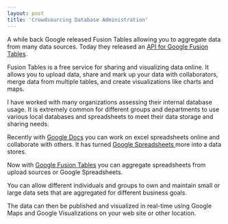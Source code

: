 ```yaml
---
layout: post
title: 'Crowdsourcing Database Administration'
---
```

A while back Google released Fusion Tables allowing you to aggregate data from many data sources. Today they released an <a href="http://googlecode.blogspot.com/2009/12/google-fusion-tables-api.html">API for Google Fusion Tables</a>.<p></p>
<a href="http://tables.googlelabs.com/" target="_blank"></a>Fusion Tables is a free service for sharing and visualizing data online. It allows you to upload data, share and mark up your data with collaborators, merge data from multiple tables, and create visualizations like charts and maps.<p></p>
I have worked with many organizations assessing their internal database usage. It is extremely common for different groups and departments to use various local databases and spreadsheets to meet their data storage and sharing needs.<p></p>
Recently with <a href="http://docs.google.com/">Google Docs</a> you can work on excel spreadsheets online and collaborate with others. It has turned <a href="http://docs.google.com/">Google Spreadsheets </a>more into a data stores.<p></p>
Now with <a href="http://www.google.com/url?sa=t&amp;source=web&amp;ct=res&amp;cd=1&amp;ved=0CAcQFjAA&amp;url=http%3A%2F%2Ftables.googlelabs.com%2F&amp;ei=Ox4nS8yKLI2EswO9rKjIDA&amp;usg=AFQjCNHrd1EJnK14QGNCPJXOiDsCp9UOVA&amp;sig2=fcznSpefUawcYZ687GMUhA">Google Fusion Tables</a> you can aggregate spreadsheets from upload sources or Google Spreadsheets.<p></p>
You can allow different individuals and groups to own and maintain small or large data sets that are aggregated for different business goals.<p></p>
The data can then be published and visualized in real-time using Google Maps and Google Visualizations on your web site or other location.

